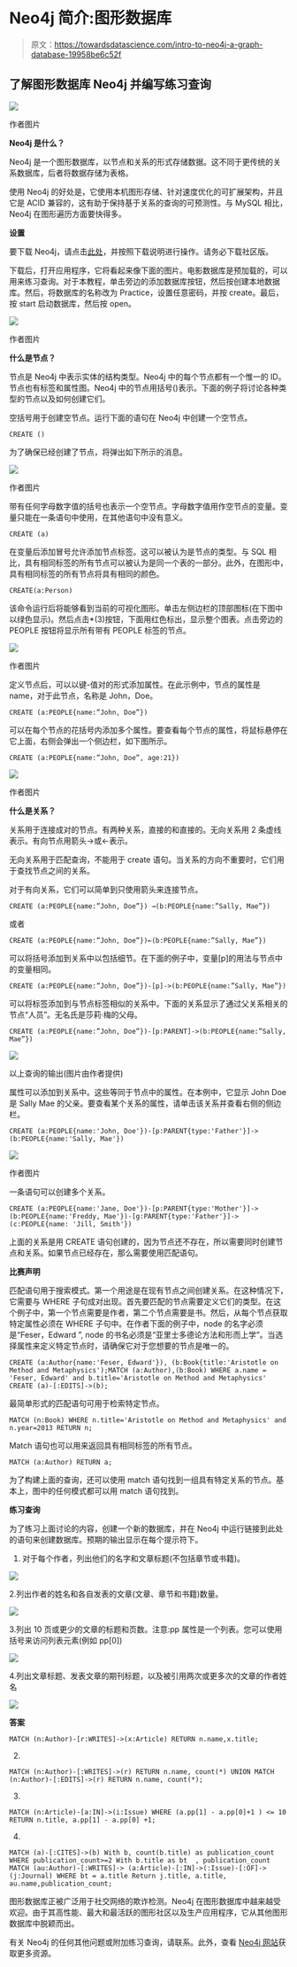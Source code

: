 # Neo4j 简介:图形数据库

> 原文：<https://towardsdatascience.com/intro-to-neo4j-a-graph-database-19958be6c52f>

## 了解图形数据库 Neo4j 并编写练习查询

![](img/446b27365bcf10dc876bba35e418f4cc.png)

作者图片

**Neo4j 是什么？**

Neo4j 是一个图形数据库，以节点和关系的形式存储数据。这不同于更传统的关系数据库，后者将数据存储为表格。

使用 Neo4j 的好处是，它使用本机图形存储、针对速度优化的可扩展架构，并且它是 ACID 兼容的，这有助于保持基于关系的查询的可预测性。与 MySQL 相比，Neo4j 在图形遍历方面要快得多。

**设置**

要下载 Neo4j，请点击[此处](https://neo4j.com/download-center/#community)，并按照下载说明进行操作。请务必下载社区版。

下载后，打开应用程序，它将看起来像下面的图片。电影数据库是预加载的，可以用来练习查询。对于本教程，单击旁边的添加数据库按钮，然后按创建本地数据库。然后，将数据库的名称改为 Practice，设置任意密码，并按 create。最后，按 start 启动数据库，然后按 open。

![](img/435c143bc4e7398e1940289fcca54796.png)

作者图片

**什么是节点？**

节点是 Neo4j 中表示实体的结构类型。Neo4j 中的每个节点都有一个惟一的 ID。节点也有标签和属性图。Neo4j 中的节点用括号()表示。下面的例子将讨论各种类型的节点以及如何创建它们。

空括号用于创建空节点。运行下面的语句在 Neo4j 中创建一个空节点。

```
CREATE ()
```

为了确保已经创建了节点，将弹出如下所示的消息。

![](img/dfc8c4eed1203eb7616f83366ec9c8d8.png)

作者图片

带有任何字母数字值的括号也表示一个空节点。字母数字值用作空节点的变量。变量只能在一条语句中使用，在其他语句中没有意义。

```
CREATE (a)
```

在变量后添加冒号允许添加节点标签。这可以被认为是节点的类型。与 SQL 相比，具有相同标签的所有节点可以被认为是同一个表的一部分。此外，在图形中，具有相同标签的所有节点将具有相同的颜色。

```
CREATE(a:Person)
```

该命令运行后将能够看到当前的可视化图形。单击左侧边栏的顶部图标(在下图中以绿色显示)。然后点击*(3)按钮，下面用红色标出，显示整个图表。点击旁边的 PEOPLE 按钮将显示所有带有 PEOPLE 标签的节点。

![](img/cbb16dba5ebf132b3b5680fc1f73fe34.png)

作者图片

定义节点后，可以以键-值对的形式添加属性。在此示例中，节点的属性是 name，对于此节点，名称是 John，Doe。

```
CREATE (a:PEOPLE{name:”John, Doe”})
```

可以在每个节点的花括号内添加多个属性。要查看每个节点的属性，将鼠标悬停在它上面，右侧会弹出一个侧边栏，如下图所示。

```
CREATE (a:PEOPLE{name:”John, Doe”, age:21})
```

![](img/cd08ba770997c42b4306f7825a0fba5d.png)

作者图片

**什么是关系？**

关系用于连接成对的节点。有两种关系，直接的和直接的。无向关系用 2 条虚线表示。有向节点用箭头→或←表示。

无向关系用于匹配查询，不能用于 create 语句。当关系的方向不重要时，它们用于查找节点之间的关系。

对于有向关系，它们可以简单到只使用箭头来连接节点。

```
CREATE (a:PEOPLE{name:”John, Doe”}) →(b:PEOPLE{name:”Sally, Mae”})
```

或者

```
CREATE (a:PEOPLE{name:”John, Doe”})←(b:PEOPLE{name:”Sally, Mae”})
```

可以将括号添加到关系中以包括细节。在下面的例子中，变量[p]的用法与节点中的变量相同。

```
CREATE (a:PEOPLE{name:”John, Doe”})-[p]->(b:PEOPLE{name:”Sally, Mae”})
```

可以将标签添加到与节点标签相似的关系中。下面的关系显示了通过父关系相关的节点“人员”。无名氏是莎莉·梅的父母。

```
CREATE (a:PEOPLE{name:”John, Doe”})-[p:PARENT]->(b:PEOPLE{name:”Sally, Mae”})
```

![](img/ce7bd4a36d6223ca96b7b0d01f573817.png)

以上查询的输出(图片由作者提供)

属性可以添加到关系中。这些等同于节点中的属性。在本例中，它显示 John Doe 是 Sally Mae 的父亲。要查看某个关系的属性，请单击该关系并查看右侧的侧边栏。

```
CREATE (a:PEOPLE{name:'John, Doe'})-[p:PARENT{type:'Father'}]->(b:PEOPLE{name:'Sally, Mae'})
```

![](img/50e1d391e562bebce5c447526d8db8e6.png)

作者图片

一条语句可以创建多个关系。

```
CREATE (a:PEOPLE{name:'Jane, Doe'})-[p:PARENT{type:'Mother'}]->(b:PEOPLE{name:'Freddy, Mae'})-[g:PARENT{type:'Father'}]-> (c:PEOPLE{name: 'Jill, Smith'})
```

上面的关系是用 CREATE 语句创建的，因为节点还不存在，所以需要同时创建节点和关系。如果节点已经存在，那么需要使用匹配语句。

**比赛声明**

匹配语句用于搜索模式。第一个用途是在现有节点之间创建关系。在这种情况下，它需要与 WHERE 子句成对出现。首先要匹配的节点需要定义它们的类型。在这个例子中，第一个节点需要是作者，第二个节点需要是书。然后，从每个节点获取特定属性必须在 WHERE 子句中。在作者下面的例子中，node 的名字必须是“Feser，Edward ”, node 的书名必须是“亚里士多德论方法和形而上学”。当选择属性来定义特定节点时，请确保它对于您想要的节点是唯一的。

```
CREATE (a:Author{name:'Feser, Edward'}), (b:Book{title:'Aristotle on Method and Metaphysics');MATCH (a:Author),(b:Book) WHERE a.name = 'Feser, Edward' and b.title='Aristotle on Method and Metaphysics' CREATE (a)-[:EDITS]->(b);
```

最简单形式的匹配语句可用于检索特定节点。

```
MATCH (n:Book) WHERE n.title='Aristotle on Method and Metaphysics' and n.year=2013 RETURN n;
```

Match 语句也可以用来返回具有相同标签的所有节点。

```
MATCH (a:Author) RETURN a;
```

为了构建上面的查询，还可以使用 match 语句找到一组具有特定关系的节点。基本上，图中的任何模式都可以用 match 语句找到。

**练习查询**

为了练习上面讨论的内容，创建一个新的数据库，并在 Neo4j 中运行链接到此处的语句来创建数据库。预期的输出显示在每个提示符下。

1.  对于每个作者，列出他们的名字和文章标题(不包括章节或书籍)。

![](img/883d3f7a600c58a0a9f2c5bc1a26e193.png)

2.列出作者的姓名和各自发表的文章(文章、章节和书籍)数量。

![](img/1743fed9efed6af5be9b5881f5cf39b3.png)

3.列出 10 页或更少的文章的标题和页数。注意:pp 属性是一个列表。您可以使用括号来访问列表元素(例如 pp[0])

![](img/0bdc85a51ec1abc05c25bdf6f05705e0.png)

4.列出文章标题、发表文章的期刊标题，以及被引用两次或更多次的文章的作者姓名

![](img/a383c024a880550f5929398a3ddf1034.png)

**答案**

```
MATCH (n:Author)-[r:WRITES]->(x:Article) RETURN n.name,x.title;
```

2.

```
MATCH (n:Author)-[:WRITES]->(r) RETURN n.name, count(*) UNION MATCH (n:Author)-[:EDITS]->(r) RETURN n.name, count(*);
```

3.

```
MATCH (n:Article)-[a:IN]->(i:Issue) WHERE (a.pp[1] - a.pp[0]+1 ) <= 10 RETURN n.title, a.pp[1] - a.pp[0] +1;
```

4.

```
MATCH (a)-[:CITES]->(b) With b, count(b.title) as publication_count WHERE publication_count>=2 With b.title as bt  , publication_count MATCH (au:Author)-[:WRITES]-> (a:Article)-[:IN]->(:Issue)-[:OF]->(j:Journal) WHERE bt = a.title Return j.title, a.title, au.name,publication_count;
```

图形数据库正被广泛用于社交网络的欺诈检测。Neo4j 在图形数据库中越来越受欢迎。由于其高性能、最大和最活跃的图形社区以及生产应用程序，它从其他图形数据库中脱颖而出。

有关 Neo4j 的任何其他问题或附加练习查询，请联系。此外，查看 [Neo4j 网站](https://neo4j.com/)获取更多资源。